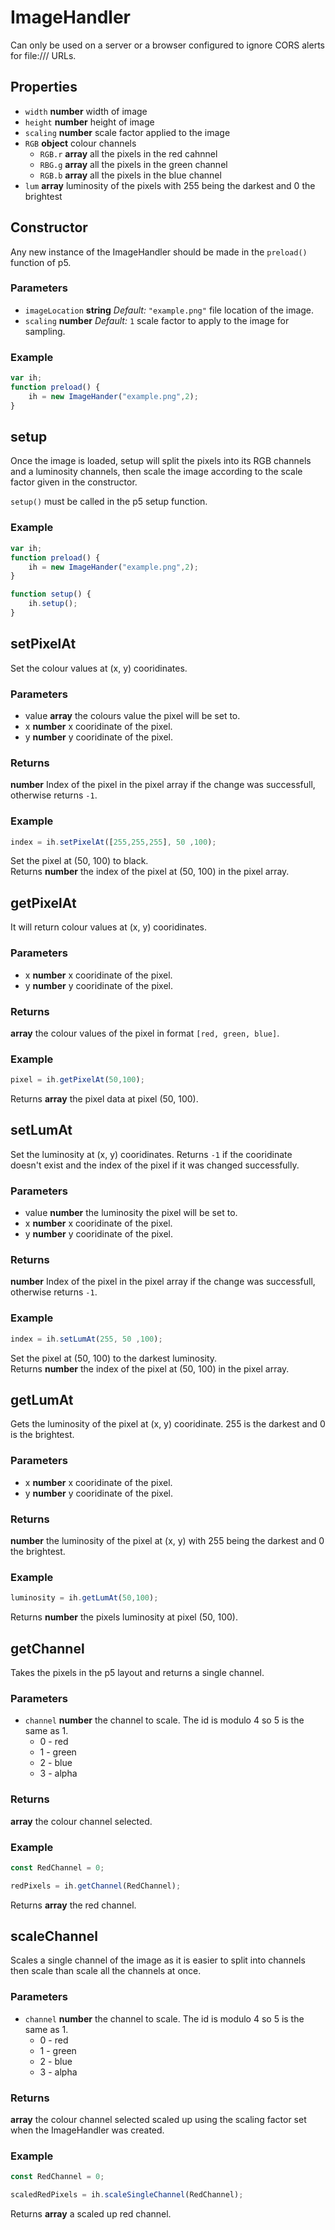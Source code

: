 # ImageHandler
Can only be used on a server or a browser configured to ignore CORS alerts for file:/// URLs.
## Properties
* `width` **number** width of image
* `height` **number** height of image
* `scaling` **number** scale factor applied to the image
* `RGB` **object** colour channels
	* `RGB.r` **array** all the pixels in the red cahnnel
	* `RBG.g` **array** all the pixels in the green channel
	* `RGB.b` **array** all the pixels in the blue channel
* `lum` **array** luminosity of the pixels with 255 being the darkest and 0 the brightest

## Constructor
Any new instance of the ImageHandler should be made in the `preload()` function of p5. 
### Parameters
* `imageLocation` **string** *Default:* `"example.png"` file location of the image.
* `scaling` **number** *Default:* `1` scale factor to apply to the image for sampling.

### Example
```javascript
var ih;
function preload() {
	ih = new ImageHander("example.png",2);
}
```

## setup
Once the image is loaded, setup will split the pixels into its RGB channels and a luminosity channels, then scale the image according to the scale factor given in the constructor.

`setup()` must be called in the p5 setup function.
### Example
```javascript
var ih;
function preload() {
	ih = new ImageHander("example.png",2);
}

function setup() {
	ih.setup();
}
```

## setPixelAt
Set the colour values at (x, y) cooridinates.
### Parameters
* value **array** the colours value the pixel will be set to.
* x **number** x cooridinate of the pixel.
* y **number** y cooridinate of the pixel.

### Returns
**number** Index of the pixel in the pixel array if the change was successfull, otherwise returns `-1`.

### Example
```javascript
index = ih.setPixelAt([255,255,255], 50 ,100);
```
Set the pixel at (50, 100) to black.  
Returns **number** the index of the pixel at (50, 100) in the pixel array.

## getPixelAt
It will return colour values at (x, y) cooridinates.
### Parameters
* x **number** x cooridinate of the pixel.
* y **number** y cooridinate of the pixel.

### Returns
**array** the colour values of the pixel in format `[red, green, blue]`.

### Example
```javascript
pixel = ih.getPixelAt(50,100);
```
Returns **array** the pixel data at pixel (50, 100).

## setLumAt
Set the luminosity at (x, y) cooridinates.
Returns `-1` if the cooridinate doesn't exist and the index of the pixel if it was changed successfully.
### Parameters
* value **number** the luminosity the pixel will be set to.
* x **number** x cooridinate of the pixel.
* y **number** y cooridinate of the pixel.

### Returns
**number** Index of the pixel in the pixel array if the change was successfull, otherwise returns `-1`.

### Example
```javascript
index = ih.setLumAt(255, 50 ,100);
```
Set the pixel at (50, 100) to the darkest luminosity.  
Returns **number** the index of the pixel at (50, 100) in the pixel array.

## getLumAt
Gets the luminosity of the pixel at (x, y) cooridinate. 255 is the darkest and 0 is the brightest.
### Parameters
* x **number** x cooridinate of the pixel.
* y **number** y cooridinate of the pixel.

### Returns
**number** the luminosity of the pixel at (x, y) with 255 being the darkest and 0 the brightest.

### Example
```javascript
luminosity = ih.getLumAt(50,100);
```
Returns **number** the pixels luminosity at pixel (50, 100).

## getChannel
Takes the pixels in the p5 layout and returns a single channel.
### Parameters
* `channel` **number** the channel to scale. The id is modulo 4 so 5 is the same as 1.
	* 0 - red
	* 1 - green
	* 2 - blue
	* 3 - alpha

### Returns
**array** the colour channel selected.

### Example
```javascript
const RedChannel = 0;

redPixels = ih.getChannel(RedChannel);
```
Returns **array** the red channel.

## scaleChannel
Scales a single channel of the image as it is easier to split into channels then scale than scale all the channels at once.
### Parameters
* `channel` **number** the channel to scale. The id is modulo 4 so 5 is the same as 1.
	* 0 - red
	* 1 - green
	* 2 - blue
	* 3 - alpha

### Returns
**array** the colour channel selected scaled up using the scaling factor set when the ImageHandler was created.

### Example
```javascript
const RedChannel = 0;

scaledRedPixels = ih.scaleSingleChannel(RedChannel);
```
Returns **array** a scaled up red channel.